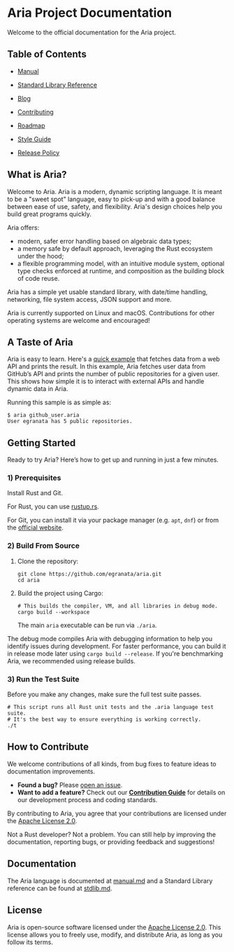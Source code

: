 # Aria Project Documentation

Welcome to the official documentation for the Aria project.

## Table of Contents

*   [Manual](manual.md)
*   [Standard Library Reference](stdlib.md)

*   [Blog](blog/index.md)
*   [Contributing](CONTRIBUTING.md)
*   [Roadmap](ROADMAP.md)
*   [Style Guide](style_guide.md)
*   [Release Policy](release_policy.md)

## What is Aria?

Welcome to Aria. Aria is a modern, dynamic scripting language. It is meant to be a "sweet spot" language, easy to pick-up and with a good balance between ease of use, safety, and flexibility. Aria's design choices help you build great programs quickly.

Aria offers:
- modern, safer error handling based on algebraic data types;
- a memory safe by default approach, leveraging the Rust ecosystem under the hood;
- a flexible programming model, with an intuitive module system, optional type checks enforced at runtime, and composition as the building block of code reuse.

Aria has a simple yet usable standard library, with date/time handling, networking, file system access, JSON support and more.

Aria is currently supported on Linux and macOS. Contributions for other operating systems are welcome and encouraged!

## A Taste of Aria

Aria is easy to learn. Here's a [quick example](https://github.com/egranata/aria/examples/github_user.aria) that fetches data from a web API and prints the result. In this example, Aria fetches user data from GitHub’s API and prints the number of public repositories for a given user. This shows how simple it is to interact with external APIs and handle dynamic data in Aria.

Running this sample is as simple as:
```shell
$ aria github_user.aria
User egranata has 5 public repositories.
```

## Getting Started
Ready to try Aria? Here’s how to get up and running in just a few minutes.

### 1) Prerequisites
Install Rust and Git.

For Rust, you can use [rustup.rs](https://rustup.rs/).

For Git, you can install it via your package manager (e.g. `apt`, `dnf`) or from the [official website](https://git-scm.com/downloads).

### 2) Build From Source

1.  Clone the repository:
    ```shell
    git clone https://github.com/egranata/aria.git
    cd aria
    ```
2.  Build the project using Cargo:
    ```shell
    # This builds the compiler, VM, and all libraries in debug mode.
    cargo build --workspace
    ```
    The main `aria` executable can be run via `./aria`.

The debug mode compiles Aria with debugging information to help you identify issues during development. For faster performance, you can build it in release mode later using `cargo build --release`. If you're benchmarking Aria, we recommended using release builds.

### 3) Run the Test Suite

Before you make any changes, make sure the full test suite passes.

```shell
# This script runs all Rust unit tests and the .aria language test suite.
# It's the best way to ensure everything is working correctly.
./t
```

## How to Contribute

We welcome contributions of all kinds, from bug fixes to feature ideas to documentation improvements.

*   **Found a bug?** Please [open an issue](https://github.com/egranata/aria/issues).
*   **Want to add a feature?** Check out our [**Contribution Guide**](https://egranata.github.io/aria/CONTRIBUTING.md) for details on our development process and coding standards.

By contributing to Aria, you agree that your contributions are licensed under the [Apache License 2.0](https://www.apache.org/licenses/LICENSE-2.0.txt).

Not a Rust developer? Not a problem. You can still help by improving the documentation, reporting bugs, or providing feedback and suggestions!

## Documentation

The Aria language is documented at [manual.md](https://egranata.github.io/aria/manual.md) and a Standard Library reference can be found at [stdlib.md](https://egranata.github.io/aria/stdlib.md).

## License

Aria is open-source software licensed under the [Apache License 2.0](https://www.apache.org/licenses/LICENSE-2.0.txt). This license allows you to freely use, modify, and distribute Aria, as long as you follow its terms.